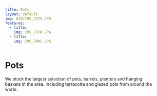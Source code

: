 ```yaml
---
title: Pots
layout: default
img: 620/IMG_7375.JPG
features:
  - title: 
    img: IMG_7378.JPG
  - title: 
    img: IMG_7402.JPG
---
```


# Pots

We stock the largest selection of pots, barrels, planters and hanging baskets in the area.
Including terracotta and glazed pots from around the world.
